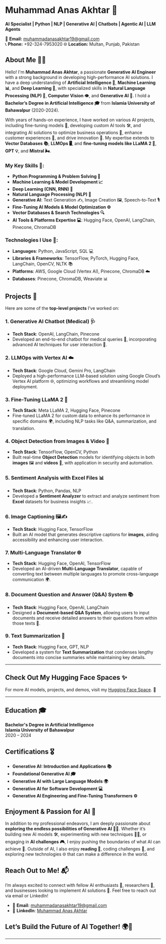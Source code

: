 # Muhammad Anas Akhtar 🌟

**AI Specialist | Python | NLP | Generative AI | Chatbots | Agentic AI | LLM Agents**

🔗 **Email:** [muhammadanasakhtar19@gmail.com](mailto:muhammadanasakhtar19@gmail.com)  
📞 **Phone:** +92-324-7953020
🌐 **Location:** Multan, Punjab, Pakistan

## About Me 👨‍💻
Hello! I'm **Muhammad Anas Akhtar**, a passionate **Generative AI Engineer** with a strong background in developing high-performance AI solutions. I have a deep understanding of **Artificial Intelligence 🤖**, **Machine Learning 📊**, and **Deep Learning 🧠**, with specialized skills in **Natural Language Processing (NLP) 💬**, **Computer Vision 👁**, and **Generative AI 🌱**. I hold a **Bachelor’s Degree in Artificial Intelligence 🎓** from **Islamia University of Bahawalpur** (2020-2024).

With years of hands-on experience, I have worked on various AI projects, including fine-tuning models 🔧, developing custom AI tools 🛠️, and integrating AI solutions to optimize business operations 💼, enhance customer experiences 🤝, and drive innovation 🚀. My expertise extends to **Vector Databases 📚**, **LLMOps 🖥️**, and **fine-tuning models like LLaMA 2 🦙**, **GPT 💡**, and **Mistral 🌬️**.

### My Key Skills 💼:
- **Python Programming & Problem Solving 🐍**
- **Machine Learning & Model Development 📈**
- **Deep Learning (CNN, RNN) 🧠**
- **Natural Language Processing (NLP) 💬**
- **Generative AI**: Text Generation ✍️, Image Creation 🖼️, Speech-to-Text 🎙️
- **Fine-Tuning AI Models & Model Optimization ⚙️**
- **Vector Databases & Search Technologies 🔍**
- **AI Tools & Platforms Expertise 💻**: Hugging Face, OpenAI, LangChain, Pinecone, ChromaDB

### Technologies I Use 🔧:
- **Languages**: Python, JavaScript, SQL 💻
- **Libraries & Frameworks**: TensorFlow, PyTorch, Hugging Face, LangChain, OpenCV, NLTK 📚
- **Platforms**: AWS, Google Cloud (Vertex AI), Pinecone, ChromaDB ☁️
- **Databases**: Pinecone, ChromaDB, Weaviate 📊

## Projects 🚀
Here are some of the **top-level projects** I’ve worked on:

### 1. **Generative AI Chatbot (Medical) 🩺**
- **Tech Stack**: OpenAI, LangChain, Pinecone
- Developed an end-to-end chatbot for medical queries 💬, incorporating advanced AI techniques for user interaction 🤖.

### 2. **LLMOps with Vertex AI ☁️**
- **Tech Stack**: Google Cloud, Gemini Pro, LangChain
- Deployed a high-performance LLM-based solution using Google Cloud’s Vertex AI platform 🌐, optimizing workflows and streamlining model deployment.

### 3. **Fine-Tuning LLaMA 2 🦙**
- **Tech Stack**: Meta LLaMA 2, Hugging Face, Pinecone
- Fine-tuned LLaMA 2 for custom data to enhance its performance in specific domains 🌍, including NLP tasks like Q&A, summarization, and translation.

### 4. **Object Detection from Images & Video 🎥**
- **Tech Stack**: TensorFlow, OpenCV, Python
- Built real-time **Object Detection** models for identifying objects in both **images** 🖼️ and **videos** 🎥, with application in security and automation.

### 5. **Sentiment Analysis with Excel Files 📊**
- **Tech Stack**: Python, Pandas, NLP
- Developed a **Sentiment Analyzer** to extract and analyze sentiment from **Excel** datasets for business insights 📈.

### 6. **Image Captioning 🖼️✍️**
- **Tech Stack**: Hugging Face, TensorFlow
- Built an AI model that generates descriptive captions for **images**, aiding accessibility and enhancing user interaction.

### 7. **Multi-Language Translator 🌐**
- **Tech Stack**: Hugging Face, OpenAI, TensorFlow
- Developed an AI-driven **Multi-Language Translator**, capable of converting text between multiple languages to promote cross-language communication 🌍.

### 8. **Document Question and Answer (Q&A) System 📚**
- **Tech Stack**: Hugging Face, OpenAI, LangChain
- Designed a **Document-based Q&A System**, allowing users to input documents and receive detailed answers to their questions from within those texts 💬.

### 9. **Text Summarization 📝**
- **Tech Stack**: Hugging Face, GPT, NLP
- Developed a system for **Text Summarization** that condenses lengthy documents into concise summaries while maintaining key details.

---
## Check Out My Hugging Face Spaces ✨
For more AI models, projects, and demos, visit my [Hugging Face Space](https://huggingface.co/ANASAKHTAR). 🌟


---

## Education 🎓
**Bachelor's Degree in Artificial Intelligence**  
**Islamia University of Bahawalpur**  
2020 – 2024

## Certifications 🎖️
- **Generative AI: Introduction and Applications 📚**  
- **Foundational Generative AI 🎓**  
- **Generative AI with Large Language Models 🌍**  
- **Generative AI for Software Development 💻**  
- **Generative AI Engineering and Fine-Tuning Transformers ⚙️**

## Enjoyment & Passion for AI 💖
In addition to my professional endeavors, I am deeply passionate about **exploring the endless possibilities of Generative AI 🤖💫**. Whether it’s building new AI models 🛠️, experimenting with new techniques 🧑‍🔬, or engaging in **AI challenges 🎮**, I enjoy pushing the boundaries of what AI can achieve 🌟. Outside of AI, I also enjoy **reading 📖**, coding challenges 🧩, and exploring new technologies 🌐 that can make a difference in the world.

## Reach Out to Me! 📬
I’m always excited to connect with fellow AI enthusiasts 💬, researchers 🔬, and businesses looking to implement AI solutions 💼. Feel free to reach out via email or LinkedIn!

- 📧 **Email:** [muhammadanasakhtar19@gmail.com](mailto:muhammadanasakhtar19@gmail.com)
- 🔗 **LinkedIn**: [Muhammad Anas Akhtar](https://www.linkedin.com/in/muhammad-anas-akhtar-78644a253/)

## Let’s Build the Future of AI Together! 🌍🚀

---
